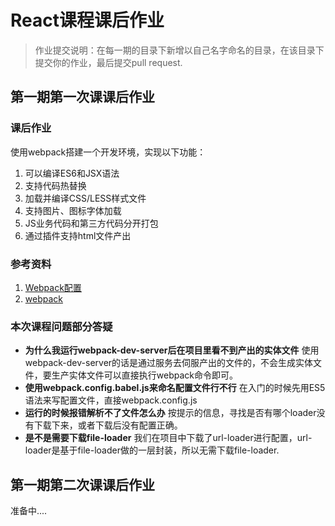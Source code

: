 # React课程课后作业

> 作业提交说明：在每一期的目录下新增以自己名字命名的目录，在该目录下提交你的作业，最后提交pull request.

## 第一期第一次课课后作业

### 课后作业
使用webpack搭建一个开发环境，实现以下功能：

1. 可以编译ES6和JSX语法
2. 支持代码热替换
3. 加载并编译CSS/LESS样式文件
4. 支持图片、图标字体加载
5. JS业务代码和第三方代码分开打包
6. 通过插件支持html文件产出

### 参考资料
1. [Webpack配置](http://guoyongfeng.github.io/idoc/html/React%E8%AF%BE%E7%A8%8B%E4%B8%93%E9%A2%98/%E5%A2%9E%E5%BC%BAWebpack%E9%85%8D%E7%BD%AE.html)
2. [webpack](http://webpack.github.io/)

### 本次课程问题部分答疑

- **为什么我运行webpack-dev-server后在项目里看不到产出的实体文件**
使用webpack-dev-server的话是通过服务去伺服产出的文件的，不会生成实体文件，要生产实体文件可以直接执行webpack命令即可。
- **使用webpack.config.babel.js来命名配置文件行不行**
在入门的时候先用ES5语法来写配置文件，直接webpack.config.js
- **运行的时候报错解析不了文件怎么办**
按提示的信息，寻找是否有哪个loader没有下载下来，或者下载后没有配置正确。
- **是不是需要下载file-loader**
我们在项目中下载了url-loader进行配置，url-loader是基于file-loader做的一层封装，所以无需下载file-loader.

## 第一期第二次课课后作业

准备中....
